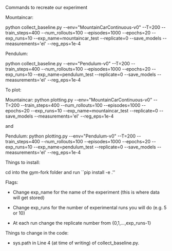 Commands to recreate our experiment

Mountaincar:

python collect_baseline.py --env="MountainCarContinuous-v0" --T=200 --train_steps=400 --num_rollouts=100 --episodes=1000 --epochs=20 --exp_runs=10 --exp_name=mountaincar_test --replicate=0 --save_models --measurements='el' --reg_eps=1e-4

Pendulum:

python collect_baseline.py --env="Pendulum-v0" --T=200 --train_steps=400 --num_rollouts=100 --episodes=1000 --epochs=20 --exp_runs=10 --exp_name=pendulum_test --replicate=0 --save_models --measurements='el' --reg_eps=1e-4

To plot: 

Mountaincar:
python plotting.py --env="MountainCarContinuous-v0" --T=200 --train_steps=400 --num_rollouts=100 --episodes=1000 --epochs=20 --exp_runs=10 --exp_name=mountaincar_test --replicate=0 --save_models --measurements='el' --reg_eps=1e-4

and

Pendulum:
python plotting.py --env="Pendulum-v0" --T=200 --train_steps=400 --num_rollouts=100 --episodes=1000 --epochs=20 --exp_runs=10 --exp_name=pendulum_test --replicate=0 --save_models --measurements='el' --reg_eps=1e-4

Things to install:

cd into the gym-fork folder and run ``pip install -e .''

Flags:

- Change exp_name for the name of the experiment (this is where data will get stored)

- Change exp_runs for the number of experimental runs you will do (e.g. 5 or 10)

- At each run change the replicate number from {0,1,...,exp_runs-1}

Things to change in the code:

- sys.path in Line 4 (at time of writing) of collect_baseline.py. 